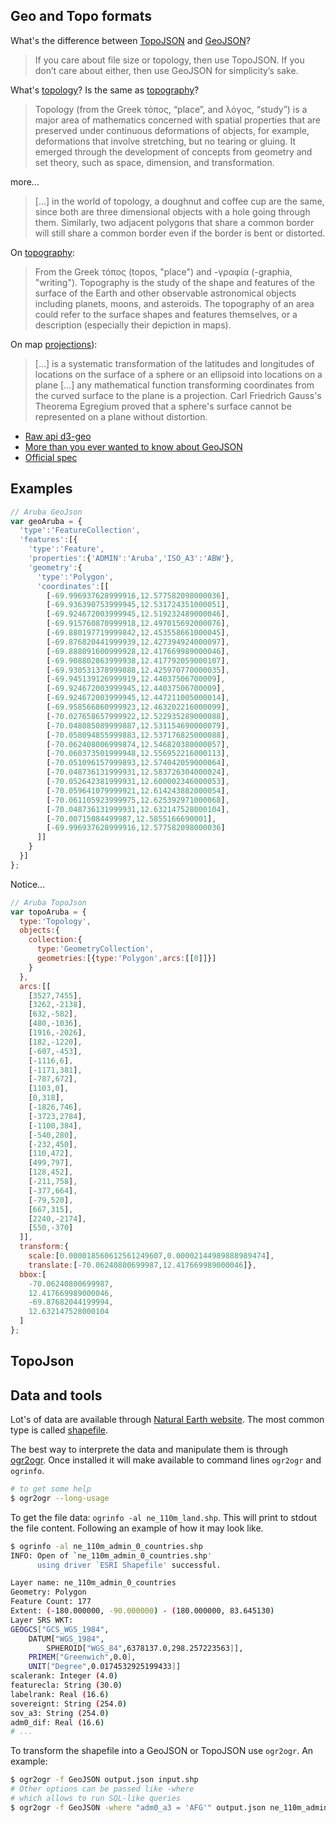 ## Geo and Topo formats

What's the difference between [TopoJSON](https://github.com/mbostock/topojson/wiki)
and [GeoJSON](http://geojson.org/)?
> If you care about file size or topology, then use TopoJSON. If you don’t care
about either, then use GeoJSON for simplicity’s sake.

What's [topology](https://en.wikipedia.org/wiki/Topology)?
Is the same as [topography](https://en.wikipedia.org/wiki/Topography)?

> Topology (from the Greek τόπος, “place”, and λόγος, “study”) is a major area
of mathematics concerned with spatial properties that are preserved under continuous
deformations of objects, for example, deformations that involve stretching, but no
tearing or gluing. It emerged through the development of concepts from geometry and
set theory, such as space, dimension, and transformation.

more...

> [...] in the world of topology, a doughnut and coffee cup are the same, since
both are three dimensional objects with a hole going through them. Similarly,
two adjacent polygons that share a common border will still share a common border
even if the border is bent or distorted.

On [topography](https://en.wikipedia.org/wiki/Topology):

> From the Greek τόπος (topos, "place") and -γραφία (-graphia, "writing").
Topography is the study of the shape and features of the surface of the Earth
and other observable astronomical objects including planets, moons, and asteroids.
The topography of an area could refer to the surface shapes and features
themselves, or a description (especially their depiction in maps).

On map [projections](https://en.wikipedia.org/wiki/Map_projection)):

> [...] is a systematic transformation of the latitudes and longitudes of
locations on the surface of a sphere or an ellipsoid into locations on a
plane [...] any mathematical function transforming coordinates from the curved
surface to the plane is a projection. Carl Friedrich Gauss's Theorema Egregium
proved that a sphere's surface cannot be represented on a plane without distortion.

- [Raw api d3-geo](https://github.com/d3/d3-geo)
- [More than you ever wanted to know about GeoJSON](http://www.macwright.org/2015/03/23/geojson-second-bite.html)
- [Official spec](https://tools.ietf.org/html/rfc7946)

## Examples

```js
// Aruba GeoJson
var geoAruba = {
  'type':'FeatureCollection',
  'features':[{
    'type':'Feature',
    'properties':{'ADMIN':'Aruba','ISO_A3':'ABW'},
    'geometry':{
      'type':'Polygon',
      'coordinates':[[
        [-69.996937628999916,12.577582098000036],
        [-69.936390753999945,12.531724351000051],
        [-69.924672003999945,12.519232489000046],
        [-69.915760870999918,12.497015692000076],
        [-69.880197719999842,12.453558661000045],
        [-69.876820441999939,12.427394924000097],
        [-69.888091600999928,12.417669989000046],
        [-69.908802863999938,12.417792059000107],
        [-69.930531378999888,12.425970770000035],
        [-69.945139126999919,12.44037506700009],
        [-69.924672003999945,12.44037506700009],
        [-69.924672003999945,12.447211005000014],
        [-69.958566860999923,12.463202216000099],
        [-70.027658657999922,12.522935289000088],
        [-70.048085089999887,12.531154690000079],
        [-70.058094855999883,12.537176825000088],
        [-70.062408006999874,12.546820380000057],
        [-70.060373501999948,12.556952216000113],
        [-70.051096157999893,12.574042059000064],
        [-70.048736131999931,12.583726304000024],
        [-70.052642381999931,12.600002346000053],
        [-70.059641079999921,12.614243882000054],
        [-70.061105923999975,12.625392971000068],
        [-70.048736131999931,12.632147528000104],
        [-70.00715084499987,12.5855166690001],
        [-69.996937628999916,12.577582098000036]
      ]]
    }
  }]
};
```

Notice...

```js
// Aruba TopoJson
var topoAruba = {
  type:'Topology',
  objects:{
    collection:{
      type:'GeometryCollection',
      geometries:[{type:'Polygon',arcs:[[0]]}]
    }
  },
  arcs:[[
    [3527,7455],
    [3262,-2138],
    [632,-582],
    [480,-1036],
    [1916,-2026],
    [182,-1220],
    [-607,-453],
    [-1116,6],
    [-1171,381],
    [-787,672],
    [1103,0],
    [0,318],
    [-1826,746],
    [-3723,2784],
    [-1100,384],
    [-540,280],
    [-232,450],
    [110,472],
    [499,797],
    [128,452],
    [-211,758],
    [-377,664],
    [-79,520],
    [667,315],
    [2240,-2174],
    [550,-370]
  ]],
  transform:{
    scale:[0.000018560612561249607,0.00002144989888989474],
    translate:[-70.06240800699987,12.417669989000046]},
  bbox:[
    -70.06240800699987,
    12.417669989000046,
    -69.87682044199994,
    12.632147528000104
  ]
};
```

## TopoJson

## Data and tools

Lot's of data are available through [Natural Earth website](http://www.naturalearthdata.com/).
The most common type is called [shapefile](https://en.wikipedia.org/wiki/Shapefile).

The best way to interprete the data and manipulate them is through [ogr2ogr](http://www.gdal.org/ogr2ogr.html).
Once installed it will make available to command lines `ogr2ogr` and `ogrinfo`.

```sh
# to get some help
$ ogr2ogr --long-usage
```

To get the file data: `ogrinfo -al ne_110m_land.shp`. This will print to stdout
the file content. Following an example of how it may look like.

```sh
$ ogrinfo -al ne_110m_admin_0_countries.shp
INFO: Open of `ne_110m_admin_0_countries.shp'
      using driver `ESRI Shapefile' successful.

Layer name: ne_110m_admin_0_countries
Geometry: Polygon
Feature Count: 177
Extent: (-180.000000, -90.000000) - (180.000000, 83.645130)
Layer SRS WKT:
GEOGCS["GCS_WGS_1984",
    DATUM["WGS_1984",
        SPHEROID["WGS_84",6378137.0,298.257223563]],
    PRIMEM["Greenwich",0.0],
    UNIT["Degree",0.0174532925199433]]
scalerank: Integer (4.0)
featurecla: String (30.0)
labelrank: Real (16.6)
sovereignt: String (254.0)
sov_a3: String (254.0)
adm0_dif: Real (16.6)
# ...
```

To transform the shapefile into a GeoJSON or TopoJSON use `ogr2ogr`. An example:

```sh
$ ogr2ogr -f GeoJSON output.json input.shp
# Other options can be passed like -where
# which allows to run SQL-like queries
$ ogr2ogr -f GeoJSON -where "adm0_a3 = 'AFG'" output.json ne_110m_admin_0_countries.shp
```
